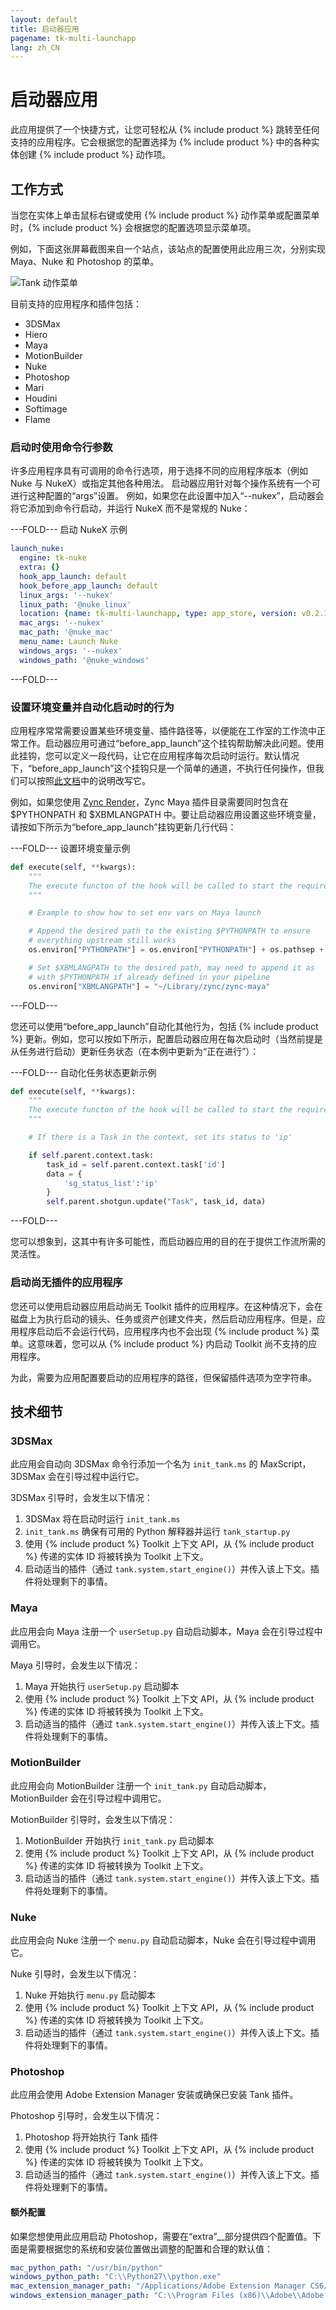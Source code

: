 ```yaml
---
layout: default
title: 启动器应用
pagename: tk-multi-launchapp
lang: zh_CN
---
```


# 启动器应用

此应用提供了一个快捷方式，让您可轻松从 {% include product %} 跳转至任何支持的应用程序。它会根据您的配置选择为 {% include product %} 中的各种实体创建 {% include product %} 动作项。

## 工作方式

当您在实体上单击鼠标右键或使用 {% include product %} 动作菜单或配置菜单时，{% include product %} 会根据您的配置选项显示菜单项。

例如，下面这张屏幕截图来自一个站点，该站点的配置使用此应用三次，分别实现 Maya、Nuke 和 Photoshop 的菜单。

![Tank 动作菜单](../images/apps/multi-launchapp-tank_actions_menu.png)

目前支持的应用程序和插件包括：

* 3DSMax
* Hiero
* Maya
* MotionBuilder
* Nuke
* Photoshop
* Mari
* Houdini
* Softimage
* Flame

### 启动时使用命令行参数

许多应用程序具有可调用的命令行选项，用于选择不同的应用程序版本（例如 Nuke 与 NukeX）或指定其他各种用法。  启动器应用针对每个操作系统有一个可进行这种配置的“args”设置。  例如，如果您在此设置中加入“--nukex”，启动器会将它添加到命令行启动，并运行 NukeX 而不是常规的 Nuke：

---FOLD---
启动 NukeX 示例

```yaml
launch_nuke:
  engine: tk-nuke
  extra: {}
  hook_app_launch: default
  hook_before_app_launch: default
  linux_args: '--nukex'
  linux_path: '@nuke_linux'
  location: {name: tk-multi-launchapp, type: app_store, version: v0.2.15}
  mac_args: '--nukex'
  mac_path: '@nuke_mac'
  menu_name: Launch Nuke
  windows_args: '--nukex'
  windows_path: '@nuke_windows'
```
---FOLD---

### 设置环境变量并自动化启动时的行为

应用程序常常需要设置某些环境变量、插件路径等，以便能在工作室的工作流中正常工作。启动器应用可通过“before_app_launch”这个挂钩帮助解决此问题。使用此挂钩，您可以定义一段代码，让它在应用程序每次启动时运行。默认情况下，“before_app_launch”这个挂钩只是一个简单的通道，不执行任何操作，但我们可以按照<a href='https://support.shotgunsoftware.com/entries/95442818#Using%20Hooks%20to%20customize%20App%20Behaviour'>此文档</a>中的说明改写它。

例如，如果您使用 <a href='https://www.zyncrender.com/'>Zync Render</a>，Zync Maya 插件目录需要同时包含在 $PYTHONPATH 和 $XBMLANGPATH 中。要让启动器应用设置这些环境变量，请按如下所示为“before_app_launch”挂钩更新几行代码：

---FOLD---
设置环境变量示例

```python
def execute(self, **kwargs):
    """
    The execute functon of the hook will be called to start the required application        
    """

    # Example to show how to set env vars on Maya launch

    # Append the desired path to the existing $PYTHONPATH to ensure
    # everything upstream still works
    os.environ["PYTHONPATH"] = os.environ["PYTHONPATH"] + os.pathsep + "~/Library/zync/zync-maya"

    # Set $XBMLANGPATH to the desired path, may need to append it as
    # with $PYTHONPATH if already defined in your pipeline
    os.environ["XBMLANGPATH"] = "~/Library/zync/zync-maya"
```
---FOLD---

您还可以使用“before_app_launch”自动化其他行为，包括 {% include product %} 更新。例如，您可以按如下所示，配置启动器应用在每次启动时（当然前提是从任务进行启动）更新任务状态（在本例中更新为“正在进行”）：

---FOLD---
自动化任务状态更新示例

```python
def execute(self, **kwargs):
    """
    The execute functon of the hook will be called to start the required application        
    """

    # If there is a Task in the context, set its status to 'ip'

    if self.parent.context.task:
        task_id = self.parent.context.task['id']
        data = {
            'sg_status_list':'ip'
        }
        self.parent.shotgun.update("Task", task_id, data)
```
---FOLD---

您可以想象到，这其中有许多可能性，而启动器应用的目的在于提供工作流所需的灵活性。

### 启动尚无插件的应用程序

您还可以使用启动器应用启动尚无 Toolkit 插件的应用程序。在这种情况下，会在磁盘上为执行启动的镜头、任务或资产创建文件夹，然后启动应用程序。但是，应用程序启动后不会运行代码，应用程序内也不会出现 {% include product %} 菜单。这意味着，您可以从 {% include product %} 内启动 Toolkit 尚不支持的应用程序。

为此，需要为应用配置要启动的应用程序的路径，但保留插件选项为空字符串。

## 技术细节

### 3DSMax

此应用会自动向 3DSMax 命令行添加一个名为 `init_tank.ms` 的 MaxScript，3DSMax 会在引导过程中运行它。

3DSMax 引导时，会发生以下情况：

1. 3DSMax 将在启动时运行 `init_tank.ms`
1. `init_tank.ms` 确保有可用的 Python 解释器并运行 `tank_startup.py`
1. 使用 {% include product %} Toolkit 上下文 API，从 {% include product %} 传递的实体 ID 将被转换为 Toolkit 上下文。
1. 启动适当的插件（通过 `tank.system.start_engine()`）并传入该上下文。插件将处理剩下的事情。

### Maya

此应用会向 Maya 注册一个 `userSetup.py` 自动启动脚本，Maya 会在引导过程中调用它。

Maya 引导时，会发生以下情况：

1. Maya 开始执行 `userSetup.py` 启动脚本
1. 使用 {% include product %} Toolkit 上下文 API，从 {% include product %} 传递的实体 ID 将被转换为 Toolkit 上下文。
1. 启动适当的插件（通过 `tank.system.start_engine()`）并传入该上下文。插件将处理剩下的事情。

### MotionBuilder

此应用会向 MotionBuilder 注册一个 `init_tank.py` 自动启动脚本，MotionBuilder 会在引导过程中调用它。

MotionBuilder 引导时，会发生以下情况：

1. MotionBuilder 开始执行 `init_tank.py` 启动脚本
1. 使用 {% include product %} Toolkit 上下文 API，从 {% include product %} 传递的实体 ID 将被转换为 Toolkit 上下文。
1. 启动适当的插件（通过 `tank.system.start_engine()`）并传入该上下文。插件将处理剩下的事情。

### Nuke

此应用会向 Nuke 注册一个 `menu.py` 自动启动脚本，Nuke 会在引导过程中调用它。

Nuke 引导时，会发生以下情况：

1. Nuke 开始执行 `menu.py` 启动脚本
1. 使用 {% include product %} Toolkit 上下文 API，从 {% include product %} 传递的实体 ID 将被转换为 Toolkit 上下文。
1. 启动适当的插件（通过 `tank.system.start_engine()`）并传入该上下文。插件将处理剩下的事情。

### Photoshop

此应用会使用 Adobe Extension Manager 安装或确保已安装 Tank 插件。

Photoshop 引导时，会发生以下情况：

1. Photoshop 将开始执行 Tank 插件
1. 使用 {% include product %} Toolkit 上下文 API，从 {% include product %} 传递的实体 ID 将被转换为 Toolkit 上下文。
1. 启动适当的插件（通过 `tank.system.start_engine()`）并传入该上下文。插件将处理剩下的事情。

#### 额外配置

如果您想使用此应用启动 Photoshop，需要在“extra”__部分提供四个配置值。下面是需要根据您的系统和安装位置做出调整的配置和合理的默认值：

```yaml
mac_python_path: "/usr/bin/python"
windows_python_path: "C:\\Python27\\python.exe"
mac_extension_manager_path: "/Applications/Adobe Extension Manager CS6/Adobe Extension Manager CS6.app"
windows_extension_manager_path: "C:\\Program Files (x86)\\Adobe\\Adobe Extension Manager CS6\\XManCommand.exe"
```
